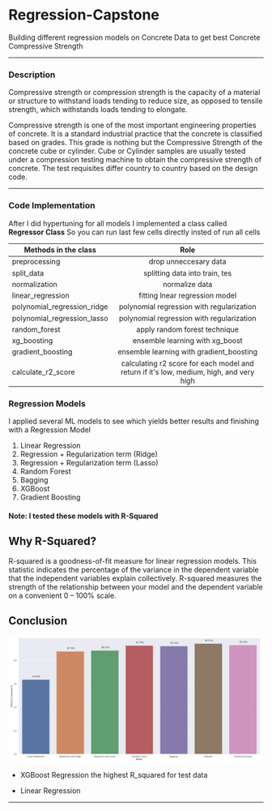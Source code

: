 # Regression-Capstone

Building different regression models on Concrete Data to get best Concrete Compressive Strength

---

### **Description**

Compressive strength or compression strength is the capacity of a material or structure to withstand loads tending to reduce size, as opposed to tensile strength, which withstands loads tending to elongate.

Compressive strength is one of the most important engineering properties of concrete. It is a standard industrial practice that the concrete is classified based on grades. This grade is nothing but the Compressive Strength of the concrete cube or cylinder. Cube or Cylinder samples are usually tested under a compression testing machine to obtain the compressive strength of concrete. The test requisites differ country to country based on the design code.

---

### **Code Implementation**

After I did hypertuning for all models I implemented a class called **Regressor Class** So you can run last few cells directly insted of run all cells

| Methods in the class        |                                          Role                                           |
| --------------------------- | :-------------------------------------------------------------------------------------: |
| preprocessing               |                                  drop unneccesary data                                  |
| split_data                  |                             splitting data into train, tes                              |
| normalization               |                                     normalize data                                      |
| linear_regression           |                             fitting lnear regression model                              |
| polynomial_regression_ridge |                        polynomial regression with regularization                        |
| polynomial_regression_lasso |                        polynomial regression with regularization                        |
| random_forest               |                              apply random forest technique                              |
| xg_boosting                 |                             ensemble learning with xg_boost                             |
| gradient_boosting           |                        ensemble learning with gradient_boosting                         |
| calculate_r2_score          | calculating r2 score for each model and return if it's low, medium, high, and very high |

### **Regression Models**

I applied several ML models to see which yields better results and finishing with a Regression Model

1. Linear Regression
2. Regression + Regularization term (Ridge)
3. Regression + Regularization term (Lasso)
4. Random Forest
5. Bagging
6. XGBoost
7. Gradient Boosting

#### **Note:** I tested these models with R-Squared

## Why R-Squared?

R-squared is a goodness-of-fit measure for linear regression models. This statistic indicates the percentage of the variance in the dependent variable that the independent variables explain collectively. R-squared measures the strength of the relationship between your model and the dependent variable on a convenient 0 – 100% scale.

## Conclusion

![R-Squared-test-data](./Captures/Capture.JPG)

- XGBoost Regression the highest R_squared for test data

- Linear Regression

---
